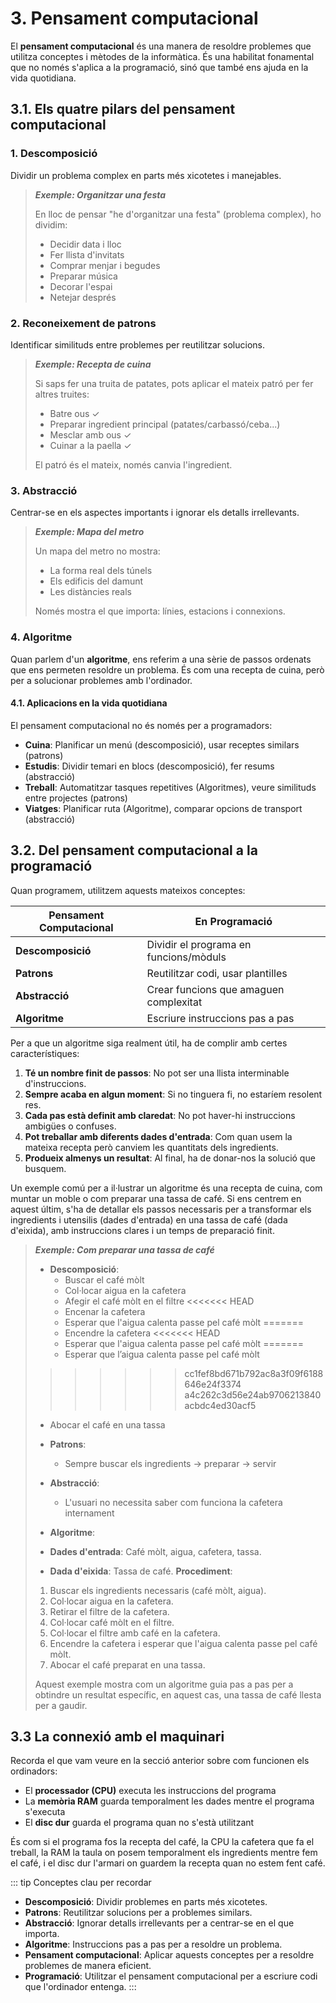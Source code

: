 # 3. Pensament computacional

El **pensament computacional** és una manera de resoldre problemes que utilitza conceptes i mètodes de la informàtica. És una habilitat fonamental que no només s'aplica a la programació, sinó que també ens ajuda en la vida quotidiana.

## 3.1. Els quatre pilars del pensament computacional

### **1. Descomposició**

Dividir un problema complex en parts més xicotetes i manejables.

> ***Exemple: Organitzar una festa***
>
> En lloc de pensar "he d'organitzar una festa" (problema complex), ho dividim:
>
> - Decidir data i lloc
> - Fer llista d'invitats
> - Comprar menjar i begudes
> - Preparar música
> - Decorar l'espai
> - Netejar després

### **2. Reconeixement de patrons**

Identificar similituds entre problemes per reutilitzar solucions.

> ***Exemple: Recepta de cuina***
>
> Si saps fer una truita de patates, pots aplicar el mateix patró per fer altres truites:
>
> - Batre ous ✓
> - Preparar ingredient principal (patates/carbassó/ceba...)
> - Mesclar amb ous ✓
> - Cuinar a la paella ✓
>
> El patró és el mateix, només canvia l'ingredient.

### **3. Abstracció**

Centrar-se en els aspectes importants i ignorar els detalls irrellevants.

> ***Exemple: Mapa del metro***
>
> Un mapa del metro no mostra:
>
> - La forma real dels túnels
> - Els edificis del damunt
> - Les distàncies reals
>
> Només mostra el que importa: línies, estacions i connexions.

### **4. Algoritme**

Quan parlem d'un **algoritme**, ens referim a una sèrie de passos ordenats que ens permeten resoldre un problema. És com una recepta de cuina, però per a solucionar problemes amb l'ordinador. 

#### 4.1. Aplicacions en la vida quotidiana

El pensament computacional no és només per a programadors:

- **Cuina**: Planificar un menú (descomposició), usar receptes similars (patrons)
- **Estudis**: Dividir temari en blocs (descomposició), fer resums (abstracció)
- **Treball**: Automatitzar tasques repetitives (Algoritmes), veure similituds entre projectes (patrons)
- **Viatges**: Planificar ruta (Algoritme), comparar opcions de transport (abstracció)

## 3.2. Del pensament computacional a la programació

Quan programem, utilitzem aquests mateixos conceptes:

| Pensament Computacional | En Programació |
|------------------------|----------------|
| **Descomposició** | Dividir el programa en funcions/mòduls |
| **Patrons** | Reutilitzar codi, usar plantilles |
| **Abstracció** | Crear funcions que amaguen complexitat |
| **Algoritme** | Escriure instruccions pas a pas |

Per a que un algoritme siga realment útil, ha de complir amb certes característiques:

1. **Té un nombre finit de passos**: No pot ser una llista interminable d'instruccions.
2. **Sempre acaba en algun moment**: Si no tinguera fi, no estaríem resolent res.
3. **Cada pas està definit amb claredat**: No pot haver-hi instruccions ambigües o confuses.
4. **Pot treballar amb diferents dades d'entrada**: Com quan usem la mateixa recepta però canviem les quantitats dels ingredients.
5. **Produeix almenys un resultat**: Al final, ha de donar-nos la solució que busquem.

Un exemple comú per a il·lustrar un algoritme és una recepta de cuina, com muntar un moble o com preparar una tassa de café.
Si ens centrem en aquest últim, s'ha de detallar els passos necessaris per a transformar els ingredients i utensilis (dades d'entrada) en una tassa de café (dada d'eixida), amb instruccions clares i un temps de preparació finit.

> ***Exemple: Com preparar una tassa de café***
> - **Descomposició**:
>   - Buscar el café mòlt
>   - Col·locar aigua en la cafetera
>   - Afegir el café mòlt en el filtre
<<<<<<< HEAD
>   - Encenar la cafetera
>   - Esperar que l'aigua calenta passe pel café mòlt
=======
>   - Encendre la cafetera
<<<<<<< HEAD
>   - Esperar que l'aigua calenta passe pel café mòlt
=======
>   - Esperar que l’aigua calenta passe pel café mòlt
>>>>>>> cc1fef8bd671b792ac8a3f09f6188646e24f3374
>>>>>>> a4c262c3d56e24ab9706213840acbdc4ed30acf5
>   - Abocar el café en una tassa
> - **Patrons**:
>   - Sempre buscar els ingredients → preparar → servir
> - **Abstracció**:
>   - L'usuari no necessita saber com funciona la cafetera internament
> - **Algoritme**:
>
> - **Dades d'entrada**: Café mòlt, aigua, cafetera, tassa.
> - **Dada d'eixida**: Tassa de café.
> **Procediment**:
> 1. Buscar els ingredients necessaris (café mòlt, aigua).
> 2. Col·locar aigua en la cafetera.
> 3. Retirar el filtre de la cafetera.
> 4. Col·locar café mòlt en el filtre.
> 5. Col·locar el filtre amb café en la cafetera.
> 6. Encendre la cafetera i esperar que l'aigua calenta passe pel café mòlt.
> 7. Abocar el café preparat en una tassa.
>
> Aquest exemple mostra com un algoritme guia pas a pas per a obtindre un resultat específic, en aquest cas, una tassa de café llesta per a gaudir.

## 3.3 La connexió amb el maquinari

Recorda el que vam veure en la secció anterior sobre com funcionen els ordinadors:

- El **processador (CPU)** executa les instruccions del programa
- La **memòria RAM** guarda temporalment les dades mentre el programa s'executa
- El **disc dur** guarda el programa quan no s'està utilitzant

És com si el programa fos la recepta del café, la CPU la cafetera que fa el treball, la RAM la taula on posem temporalment els ingredients mentre fem el café, i el disc dur l'armari on guardem la recepta quan no estem fent café.

::: tip Conceptes clau per recordar
- **Descomposició**: Dividir problemes en parts més xicotetes.
- **Patrons**: Reutilitzar solucions per a problemes similars.
- **Abstracció**: Ignorar detalls irrellevants per a centrar-se en el que importa.
- **Algoritme**: Instruccions pas a pas per a resoldre un problema.
- **Pensament computacional**: Aplicar aquests conceptes per a resoldre problemes de manera eficient.
- **Programació**: Utilitzar el pensament computacional per a escriure codi que l'ordinador entenga.
:::